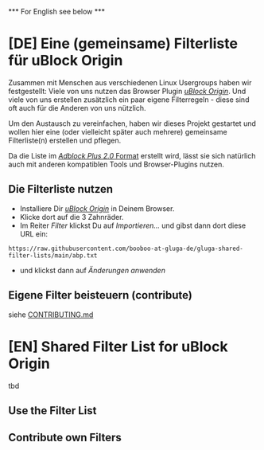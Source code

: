 *** For English see below ***

# [DE] Eine (gemeinsame) Filterliste für uBlock Origin

Zusammen mit Menschen aus verschiedenen Linux Usergroups haben wir festgestellt: Viele von uns nutzen das Browser Plugin [*uBlock Origin*](https://de.wikipedia.org/wiki/UBlock_Origin). Und viele von uns erstellen zusätzlich ein paar eigene Filterregeln - diese sind oft auch für die Anderen von uns nützlich.

Um den Austausch zu vereinfachen, haben wir dieses Projekt gestartet und wollen hier eine (oder vielleicht später auch mehrere) gemeinsame Filterliste(n) erstellen und pflegen.

Da die Liste im [*Adblock Plus 2.0* Format](https://help.getadblock.com/support/solutions/articles/6000165012-how-to-create-your-own-personal-filter-list) erstellt wird, lässt sie sich natürlich auch mit anderen kompatiblen Tools und Browser-Plugins nutzen.

## Die Filterliste nutzen

  * Installiere Dir [*uBlock Origin*](https://de.wikipedia.org/wiki/UBlock_Origin) in Deinem Browser.
  * Klicke dort auf die 3 Zahnräder.
  * Im Reiter *Filter* klickst Du auf *Importieren...* und gibst dann dort diese URL ein:
```
https://raw.githubusercontent.com/booboo-at-gluga-de/gluga-shared-filter-lists/main/abp.txt
```
  * und klickst dann auf *Änderungen anwenden*

## Eigene Filter beisteuern (contribute)

siehe [CONTRIBUTING.md](./CONTRIBUTING.md)

# [EN] Shared Filter List for uBlock Origin

tbd

## Use the Filter List

## Contribute own Filters
